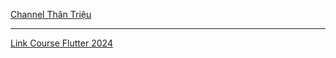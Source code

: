 [Channel Thân Triệu](https://www.youtube.com/c/th%C3%A2ntri%E1%BB%87u)

---

[Link Course Flutter 2024](https://www.youtube.com/playlist?list=PLE1qPKuGSJaAmSo-tC02ugcyttOcsK7C9)

